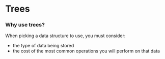 # Trees

### Why use trees?
When picking a data structure to use, you must consider:
- the type of data being stored
- the cost of the most common operations you will perform on that data